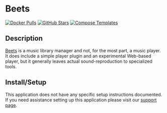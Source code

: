 # Beets

[![Docker Pulls](https://img.shields.io/docker/pulls/linuxserver/beets?style=flat-square&color=607D8B&label=docker%20pulls&logo=docker)](https://hub.docker.com/r/linuxserver/beets)
[![GitHub Stars](https://img.shields.io/github/stars/linuxserver/docker-beets?style=flat-square&color=607D8B&label=github%20stars&logo=github)](https://github.com/linuxserver/docker-beets)
[![Compose Templates](https://img.shields.io/static/v1?style=flat-square&color=607D8B&label=compose&message=templates)](https://github.com/GhostWriters/DockSTARTer/tree/main/compose/.apps/beets)

## Description

[Beets](http://beets.io/) is a music library manager and not, for the most part,
a music player. It does include a simple player plugin and an experimental
Web-based player, but it generally leaves actual sound-reproduction to
specialized tools.

## Install/Setup

This application does not have any specific setup instructions documented. If
you need assistance setting up this application please visit our
[support page](https://dockstarter.com/basics/support/).
